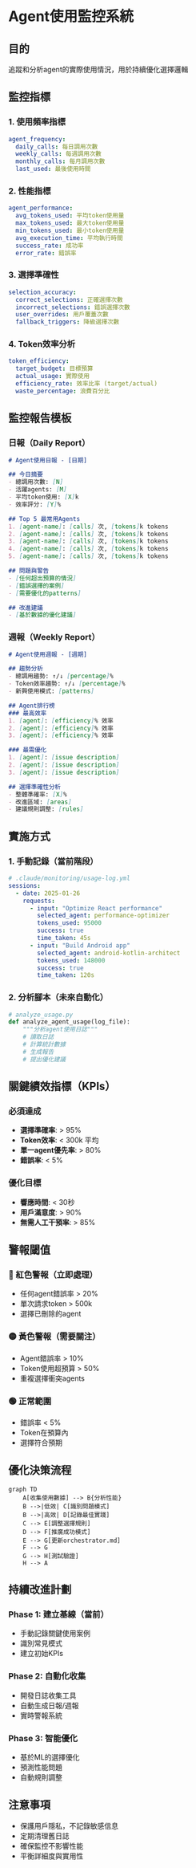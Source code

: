 # Agent使用監控系統

## 目的
追蹤和分析agent的實際使用情況，用於持續優化選擇邏輯

## 監控指標

### 1. 使用頻率指標
```yaml
agent_frequency:
  daily_calls: 每日調用次數
  weekly_calls: 每週調用次數
  monthly_calls: 每月調用次數
  last_used: 最後使用時間
```

### 2. 性能指標
```yaml
agent_performance:
  avg_tokens_used: 平均token使用量
  max_tokens_used: 最大token使用量
  min_tokens_used: 最小token使用量
  avg_execution_time: 平均執行時間
  success_rate: 成功率
  error_rate: 錯誤率
```

### 3. 選擇準確性
```yaml
selection_accuracy:
  correct_selections: 正確選擇次數
  incorrect_selections: 錯誤選擇次數
  user_overrides: 用戶覆蓋次數
  fallback_triggers: 降級選擇次數
```

### 4. Token效率分析
```yaml
token_efficiency:
  target_budget: 目標預算
  actual_usage: 實際使用
  efficiency_rate: 效率比率 (target/actual)
  waste_percentage: 浪費百分比
```

## 監控報告模板

### 日報（Daily Report）
```markdown
# Agent使用日報 - [日期]

## 今日摘要
- 總調用次數: [N]
- 活躍agents: [M]
- 平均token使用: [X]k
- 效率評分: [Y]%

## Top 5 最常用Agents
1. [agent-name]: [calls] 次, [tokens]k tokens
2. [agent-name]: [calls] 次, [tokens]k tokens
3. [agent-name]: [calls] 次, [tokens]k tokens
4. [agent-name]: [calls] 次, [tokens]k tokens
5. [agent-name]: [calls] 次, [tokens]k tokens

## 問題與警告
- [任何超出預算的情況]
- [錯誤選擇的案例]
- [需要優化的patterns]

## 改進建議
- [基於數據的優化建議]
```

### 週報（Weekly Report）
```markdown
# Agent使用週報 - [週期]

## 趨勢分析
- 總調用趨勢: ↑/↓ [percentage]%
- Token效率趨勢: ↑/↓ [percentage]%
- 新興使用模式: [patterns]

## Agent排行榜
### 最高效率
1. [agent]: [efficiency]% 效率
2. [agent]: [efficiency]% 效率
3. [agent]: [efficiency]% 效率

### 最需優化
1. [agent]: [issue description]
2. [agent]: [issue description]
3. [agent]: [issue description]

## 選擇準確性分析
- 整體準確率: [X]%
- 改進區域: [areas]
- 建議規則調整: [rules]
```

## 實施方式

### 1. 手動記錄（當前階段）
```yaml
# .claude/monitoring/usage-log.yml
sessions:
  - date: 2025-01-26
    requests:
      - input: "Optimize React performance"
        selected_agent: performance-optimizer
        tokens_used: 95000
        success: true
        time_taken: 45s
      - input: "Build Android app"
        selected_agent: android-kotlin-architect
        tokens_used: 148000
        success: true
        time_taken: 120s
```

### 2. 分析腳本（未來自動化）
```python
# analyze_usage.py
def analyze_agent_usage(log_file):
    """分析agent使用日誌"""
    # 讀取日誌
    # 計算統計數據
    # 生成報告
    # 提出優化建議
```

## 關鍵績效指標（KPIs）

### 必須達成
- **選擇準確率**: > 95%
- **Token效率**: < 300k 平均
- **單一agent優先率**: > 80%
- **錯誤率**: < 5%

### 優化目標
- **響應時間**: < 30秒
- **用戶滿意度**: > 90%
- **無需人工干預率**: > 85%

## 警報閾值

### 🔴 紅色警報（立即處理）
- 任何agent錯誤率 > 20%
- 單次請求token > 500k
- 選擇已刪除的agent

### 🟡 黃色警報（需要關注）
- Agent錯誤率 > 10%
- Token使用超預算 > 50%
- 重複選擇衝突agents

### 🟢 正常範圍
- 錯誤率 < 5%
- Token在預算內
- 選擇符合預期

## 優化決策流程

```mermaid
graph TD
    A[收集使用數據] --> B{分析性能}
    B -->|低效| C[識別問題模式]
    B -->|高效| D[記錄最佳實踐]
    C --> E[調整選擇規則]
    D --> F[推廣成功模式]
    E --> G[更新orchestrator.md]
    F --> G
    G --> H[測試驗證]
    H --> A
```

## 持續改進計劃

### Phase 1: 建立基線（當前）
- 手動記錄關鍵使用案例
- 識別常見模式
- 建立初始KPIs

### Phase 2: 自動化收集
- 開發日誌收集工具
- 自動生成日報/週報
- 實時警報系統

### Phase 3: 智能優化
- 基於ML的選擇優化
- 預測性能問題
- 自動規則調整

## 注意事項
- 保護用戶隱私，不記錄敏感信息
- 定期清理舊日誌
- 確保監控不影響性能
- 平衡詳細度與實用性